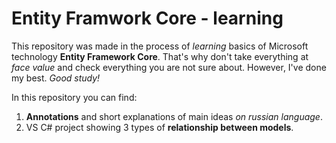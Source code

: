 Entity Framwork Core - learning
======
This repository was made in the process of _learning_ basics of Microsoft technology __Entity Framework Core__. That's why don't take everything at _face value_ and check everything you are not sure about. However, I've done my best. _Good study!_  

In this repository you can find:
1. __Annotations__ and short explanations of main ideas _on russian language_.
2. VS C# project showing 3 types of __relationship between models__. 
